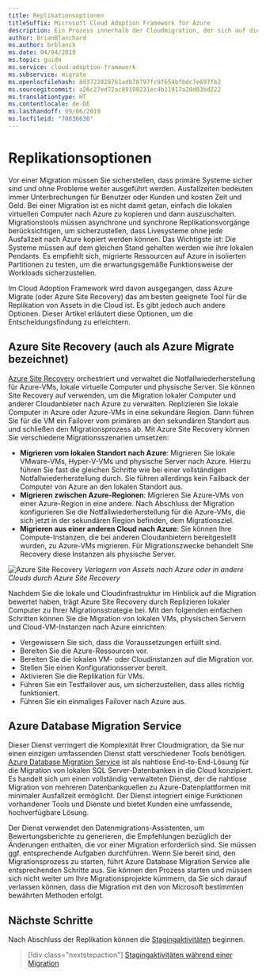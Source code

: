 ```yaml
---
title: Replikationsoptionen
titleSuffix: Microsoft Cloud Adoption Framework for Azure
description: Ein Prozess innerhalb der Cloudmigration, der sich auf die Aufgaben der Migration von Workloads in die Cloud konzentriert.
author: BrianBlanchard
ms.author: brblanch
ms.date: 04/04/2019
ms.topic: guide
ms.service: cloud-adoption-framework
ms.subservice: migrate
ms.openlocfilehash: 8d3722028761adb70797fc9f654bfbdc7e697fb2
ms.sourcegitcommit: a26c27ed72ac89198231ec4b11917a20d03bd222
ms.translationtype: HT
ms.contentlocale: de-DE
ms.lasthandoff: 09/06/2019
ms.locfileid: "70836636"
---
```

# <a name="replication-options"></a>Replikationsoptionen

Vor einer Migration müssen Sie sicherstellen, dass primäre Systeme sicher sind und ohne Probleme weiter ausgeführt werden. Ausfallzeiten bedeuten immer Unterbrechungen für Benutzer oder Kunden und kosten Zeit und Geld. Bei einer Migration ist es nicht damit getan, einfach die lokalen virtuellen Computer nach Azure zu kopieren und dann auszuschalten. Migrationstools müssen asynchrone und synchrone Replikationsvorgänge berücksichtigen, um sicherzustellen, dass Livesysteme ohne jede Ausfallzeit nach Azure kopiert werden können. Das Wichtigste ist: Die Systeme müssen auf dem gleichen Stand gehalten werden wie ihre lokalen Pendants. Es empfiehlt sich, migrierte Ressourcen auf Azure in isolierten Partitionen zu testen, um die erwartungsgemäße Funktionsweise der Workloads sicherzustellen.

Im Cloud Adoption Framework wird davon ausgegangen, dass Azure Migrate (oder Azure Site Recovery) das am besten geeignete Tool für die Replikation von Assets in die Cloud ist. Es gibt jedoch auch andere Optionen. Dieser Artikel erläutert diese Optionen, um die Entscheidungsfindung zu erleichtern.

## <a name="azure-site-recovery-also-known-as-azure-migrate"></a>Azure Site Recovery (auch als Azure Migrate bezeichnet)

[Azure Site Recovery](/azure/site-recovery/site-recovery-overview) orchestriert und verwaltet die Notfallwiederherstellung für Azure-VMs, lokale virtuelle Computer und physische Server. Sie können Site Recovery auf verwenden, um die Migration lokaler Computer und anderer Cloudanbieter nach Azure zu verwalten. Replizieren Sie lokale Computer in Azure oder Azure-VMs in eine sekundäre Region. Dann führen Sie für die VM ein Failover vom primären an den sekundären Standort aus und schließen den Migrationsprozess ab. Mit Azure Site Recovery können Sie verschiedene Migrationsszenarien umsetzen:

- **Migrieren vom lokalen Standort nach Azure**: Migrieren Sie lokale VMware-VMs, Hyper-V-VMs und physische Server nach Azure. Hierzu führen Sie fast die gleichen Schritte wie bei einer vollständigen Notfallwiederherstellung durch. Sie führen allerdings kein Failback der Computer von Azure an den lokalen Standort aus.
- **Migrieren zwischen Azure-Regionen**: Migrieren Sie Azure-VMs von einer Azure-Region in eine andere. Nach Abschluss der Migration konfigurieren Sie die Notfallwiederherstellung für die Azure-VMs, die sich jetzt in der sekundären Region befinden, dem Migrationsziel.
- **Migrieren aus einer anderen Cloud nach Azure**: Sie können Ihre Compute-Instanzen, die bei anderen Cloudanbietern bereitgestellt wurden, zu Azure-VMs migrieren. Für Migrationszwecke behandelt Site Recovery diese Instanzen als physische Server.

![Azure Site Recovery](../../../_images/asr-replication-image.png)
*Verlagern von Assets nach Azure oder in andere Clouds durch Azure Site Recovery*

Nachdem Sie die lokale und Cloudinfrastruktur im Hinblick auf die Migration bewertet haben, trägt Azure Site Recovery durch Replizieren lokaler Computer zu Ihrer Migrationsstrategie bei. Mit den folgenden einfachen Schritten können Sie die Migration von lokalen VMs, physischen Servern und Cloud-VM-Instanzen nach Azure einrichten:

- Vergewissern Sie sich, dass die Voraussetzungen erfüllt sind.
- Bereiten Sie die Azure-Ressourcen vor.
- Bereiten Sie die lokalen VM- oder Cloudinstanzen auf die Migration vor.
- Stellen Sie einen Konfigurationsserver bereit.
- Aktivieren Sie die Replikation für VMs.
- Führen Sie ein Testfailover aus, um sicherzustellen, dass alles richtig funktioniert.
- Führen Sie ein einmaliges Failover nach Azure aus.

## <a name="azure-database-migration-service"></a>Azure Database Migration Service

Dieser Dienst verringert die Komplexität Ihrer Cloudmigration, da Sie nur einen einzigen umfassenden Dienst statt verschiedener Tools benötigen. [Azure Database Migration Service](/azure/dms/dms-overview) ist als nahtlose End-to-End-Lösung für die Migration von lokalen SQL Server-Datenbanken in die Cloud konzipiert. Es handelt sich um einen vollständig verwalteten Dienst, der die nahtlose Migration von mehreren Datenbankquellen zu Azure-Datenplattformen mit minimaler Ausfallzeit ermöglicht. Der Dienst integriert einige Funktionen vorhandener Tools und Dienste und bietet Kunden eine umfassende, hochverfügbare Lösung.

Der Dienst verwendet den Datenmigrations-Assistenten, um Bewertungsberichte zu generieren, die Empfehlungen bezüglich der Änderungen enthalten, die vor einer Migration erforderlich sind. Sie müssen ggf. entsprechende Aufgaben durchführen. Wenn Sie bereit sind, den Migrationsprozess zu starten, führt Azure Database Migration Service alle entsprechenden Schritte aus. Sie können den Prozess starten und müssen sich nicht weiter um Ihre Migrationsprojekte kümmern, da Sie sich darauf verlassen können, dass die Migration mit den von Microsoft bestimmten bewährten Methoden erfolgt.

## <a name="next-steps"></a>Nächste Schritte

Nach Abschluss der Replikation können die [Stagingaktivitäten](./stage.md) beginnen.

> [!div class="nextstepaction"]
> [Stagingaktivitäten während einer Migration](./stage.md)
